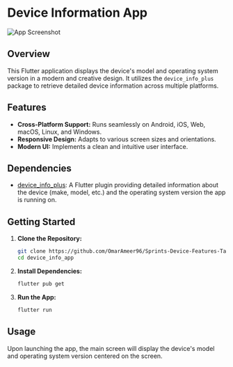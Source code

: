 # Device Information App

![App Screenshot]()

## Overview

This Flutter application displays the device's model and operating system version in a modern and creative design. It utilizes the `device_info_plus` package to retrieve detailed device information across multiple platforms.

## Features

- **Cross-Platform Support:** Runs seamlessly on Android, iOS, Web, macOS, Linux, and Windows.
- **Responsive Design:** Adapts to various screen sizes and orientations.
- **Modern UI:** Implements a clean and intuitive user interface.

## Dependencies

- [device_info_plus](https://pub.dev/packages/device_info_plus): A Flutter plugin providing detailed information about the device (make, model, etc.) and the operating system version the app is running on.

## Getting Started

1. **Clone the Repository:**

   ```bash
   git clone https://github.com/OmarAmeer96/Sprints-Device-Features-Task.git
   cd device_info_app
   ```

2. **Install Dependencies:**

   ```bash
   flutter pub get
   ```

3. **Run the App:**

   ```bash
   flutter run
   ```

## Usage

Upon launching the app, the main screen will display the device's model and operating system version centered on the screen.
